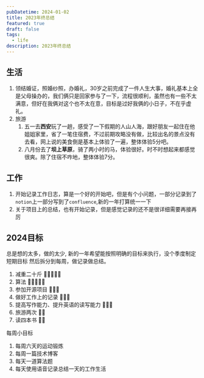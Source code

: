 ```yaml
---
pubDatetime: 2024-01-02
title: 2023年终总结
featured: true
draft: false
tags:
  - life
description: 2023年终总结
---
```


## 生活

1. 领结婚证，照婚纱照，办婚礼，30岁之前完成了一件人生大事，婚礼基本上全是父母操办的，我们俩只是回家参与了一下，流程很顺利，虽然也有一些不太满意，但好在我俩对这个也不太在意，目标是过好我俩的小日子，不在乎虚礼。
2. 旅游
   1. 五一去**西安**玩了一趟，感受了一下假期的人山人海，跟好朋友一起住在他姐姐家里，省了一笔住宿费，不过前期攻略没有做，比较出名的景点没有去看，网上说的美食倒是基本上体验了一遍，整体体验5分吧。
   2. 八月份去了**坝上草原**，骑了两小时的马，体验很好。时不时想起来都感觉很爽。除了住宿不咋地，整体体验7分。

## 工作

1. 开始记录工作日志，算是一个好的开始吧，但是有个小问题，一部分记录到了`notion`上一部分写到了`confluence`,新的一年打算统一一下
2. 关于项目上的总结，也有开始记录，但是感觉记录的还不是很详细需要再接再厉

## 2024目标

总是想的太多，做的太少, 新的一年希望能按照明确的目标来执行，没个季度制定短期目标
然后拆分到每周，做记录做总结。

1. 减重二十斤 🌟🌟🌟🌟🌟
2. 算法 🌟🌟🌟🌟🌟
3. 参加开源项目 🌟🌟🌟
4. 做好工作上的记录 🌟🌟🌟
5. 提高写作能力、提升英语的读写能力 🌟🌟🌟
6. 旅游两次 🌟🌟
7. 读四本书 🌟🌟

每周小目标

1. 每周六天的运动锻炼
2. 每周一篇技术博客
3. 每天一道算法题
4. 每天使用语音记录总结一天的工作生活
